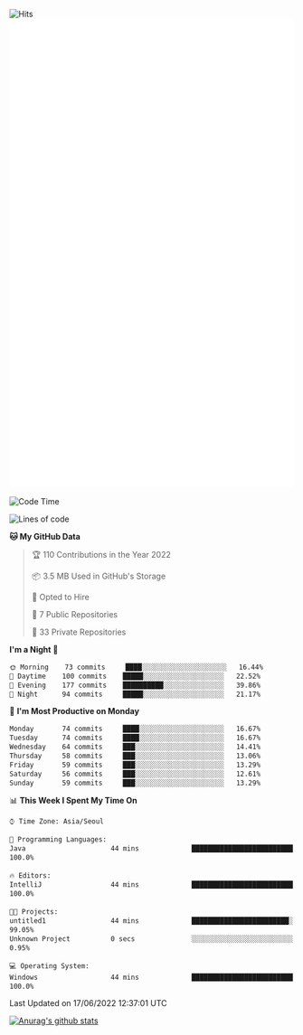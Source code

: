 ![Hits](https://hits.seeyoufarm.com/api/count/incr/badge.svg?url=https%3A%2F%2Fgithub.com%2Fkokose1234&count_bg=%2379C83D&title_bg=%23555555&icon=apple.svg&icon_color=%23E7E7E7&title=hits&edge_flat=false)
<br/>
![Metrics](https://github.com/kokose1234/kokose1234/blob/main/github-metrics.svg)

<!--START_SECTION:waka-->
![Code Time](http://img.shields.io/badge/Code%20Time-648%20hrs%2043%20mins-blue)

![Lines of code](https://img.shields.io/badge/From%20Hello%20World%20I%27ve%20Written-2%20Million%20lines%20of%20code-blue)

**🐱 My GitHub Data** 

> 🏆 110 Contributions in the Year 2022
 > 
> 📦 3.5 MB Used in GitHub's Storage 
 > 
> 💼 Opted to Hire
 > 
> 📜 7 Public Repositories 
 > 
> 🔑 33 Private Repositories  
 > 
**I'm a Night 🦉** 

```text
🌞 Morning    73 commits     ████░░░░░░░░░░░░░░░░░░░░░   16.44% 
🌆 Daytime    100 commits    █████░░░░░░░░░░░░░░░░░░░░   22.52% 
🌃 Evening    177 commits    ██████████░░░░░░░░░░░░░░░   39.86% 
🌙 Night      94 commits     █████░░░░░░░░░░░░░░░░░░░░   21.17%

```
📅 **I'm Most Productive on Monday** 

```text
Monday       74 commits     ████░░░░░░░░░░░░░░░░░░░░░   16.67% 
Tuesday      74 commits     ████░░░░░░░░░░░░░░░░░░░░░   16.67% 
Wednesday    64 commits     ███░░░░░░░░░░░░░░░░░░░░░░   14.41% 
Thursday     58 commits     ███░░░░░░░░░░░░░░░░░░░░░░   13.06% 
Friday       59 commits     ███░░░░░░░░░░░░░░░░░░░░░░   13.29% 
Saturday     56 commits     ███░░░░░░░░░░░░░░░░░░░░░░   12.61% 
Sunday       59 commits     ███░░░░░░░░░░░░░░░░░░░░░░   13.29%

```


📊 **This Week I Spent My Time On** 

```text
⌚︎ Time Zone: Asia/Seoul

💬 Programming Languages: 
Java                     44 mins             █████████████████████████   100.0%

🔥 Editors: 
IntelliJ                 44 mins             █████████████████████████   100.0%

🐱‍💻 Projects: 
untitled1                44 mins             ████████████████████████░   99.05% 
Unknown Project          0 secs              ░░░░░░░░░░░░░░░░░░░░░░░░░   0.95%

💻 Operating System: 
Windows                  44 mins             █████████████████████████   100.0%

```


 Last Updated on 17/06/2022 12:37:01 UTC
<!--END_SECTION:waka-->

[![Anurag's github stats](https://github-readme-stats.vercel.app/api?username=kokose1234&theme=dracula)](https://github.com/anuraghazra/github-readme-stats)



	
